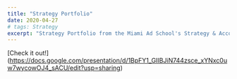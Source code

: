 ```yaml
---
title: "Strategy Portfolio"
date: 2020-04-27
# tags: Strategy
excerpt: "Strategy Portfolio from the Miami Ad School's Strategy & Account Planning Bootcamp"
---
```


[Check it out!] (https://docs.google.com/presentation/d/1BpFY1_GIIBJiN744zsce_xYNxc0uw7wycowOJ4_sACU/edit?usp=sharing)
